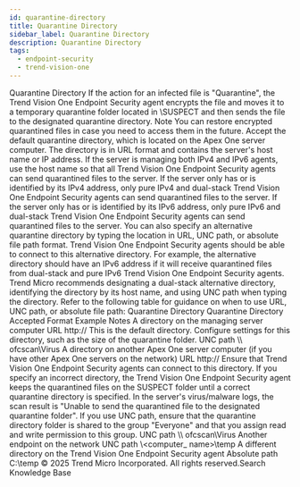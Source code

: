 ```yaml
---
id: quarantine-directory
title: Quarantine Directory
sidebar_label: Quarantine Directory
description: Quarantine Directory
tags:
  - endpoint-security
  - trend-vision-one
---
```


 Quarantine Directory If the action for an infected file is "Quarantine", the Trend Vision One Endpoint Security agent encrypts the file and moves it to a temporary quarantine folder located in <Agent installation folder>\SUSPECT and then sends the file to the designated quarantine directory. Note You can restore encrypted quarantined files in case you need to access them in the future. Accept the default quarantine directory, which is located on the Apex One server computer. The directory is in URL format and contains the server's host name or IP address. If the server is managing both IPv4 and IPv6 agents, use the host name so that all Trend Vision One Endpoint Security agents can send quarantined files to the server. If the server only has or is identified by its IPv4 address, only pure IPv4 and dual-stack Trend Vision One Endpoint Security agents can send quarantined files to the server. If the server only has or is identified by its IPv6 address, only pure IPv6 and dual-stack Trend Vision One Endpoint Security agents can send quarantined files to the server. You can also specify an alternative quarantine directory by typing the location in URL, UNC path, or absolute file path format. Trend Vision One Endpoint Security agents should be able to connect to this alternative directory. For example, the alternative directory should have an IPv6 address if it will receive quarantined files from dual-stack and pure IPv6 Trend Vision One Endpoint Security agents. Trend Micro recommends designating a dual-stack alternative directory, identifying the directory by its host name, and using UNC path when typing the directory. Refer to the following table for guidance on when to use URL, UNC path, or absolute file path: Quarantine Directory Quarantine Directory Accepted Format Example Notes A directory on the managing server computer URL http:// <osceserver> This is the default directory. Configure settings for this directory, such as the size of the quarantine folder. UNC path \\<osceserver>\ ofcscan\Virus A directory on another Apex One server computer (if you have other Apex One servers on the network) URL http:// <osceserver2> Ensure that Trend Vision One Endpoint Security agents can connect to this directory. If you specify an incorrect directory, the Trend Vision One Endpoint Security agent keeps the quarantined files on the SUSPECT folder until a correct quarantine directory is specified. In the server's virus/malware logs, the scan result is "Unable to send the quarantined file to the designated quarantine folder". If you use UNC path, ensure that the quarantine directory folder is shared to the group "Everyone" and that you assign read and write permission to this group. UNC path \\<osceserver2>\ ofcscan\Virus Another endpoint on the network UNC path \\<computer_ name>\temp A different directory on the Trend Vision One Endpoint Security agent Absolute path C:\temp © 2025 Trend Micro Incorporated. All rights reserved.Search Knowledge Base